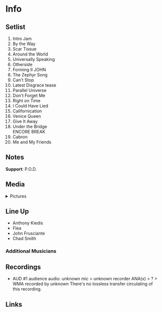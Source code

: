 # Info

## Setlist

1. Intro Jam
2. By the Way
3. Scar Tissue
4. Around the World
5. Universally Speaking
6. Otherside
7. Forming II JOHN
8. The Zephyr Song
9. Can't Stop
10. Latest Disgrace tease
11. Parallel Universe
12. Don't Forget Me
13. Right on Time
14. I Could Have Lied
15. Californication
16. Venice Queen
17. Give It Away
18. Under the Bridge
<br> ENCORE BREAK
19. Cabron
20. Me and My Friends

## Notes

**Support**: P.O.D.

## Media 

<details>
  <summary>Pictures</summary>
  <!--<img alt="Setlist" title="Setlist" src="_.jpg" height="200" />
  <img alt="Ticket" title="Ticket" src="_.jpg" height="200" />
  <img alt="Flyer" title="Flyer" src="_.jpg" height="200" />
  <img alt="Clipping" title="Clipping" src="_.jpg" height="200" />-->
</details>

## Line Up

* Anthony Kiedis
* Flea
* John Frusciante
* Chad Smith

### Additional Musicians

## Recordings

* AUD #1 audience audio: unknown mic > unknown recorder ANA(x) > ? > WMA recorded by unknown There's no lossless transfer circulating of this recording.

## Links